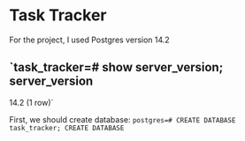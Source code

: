 # Task Tracker

For the project, I used Postgres version 14.2

`task_tracker=# show server_version;
server_version
----------------
14.2
(1 row)`

First, we should create database:
`postgres=# CREATE DATABASE task_tracker;
CREATE DATABASE`